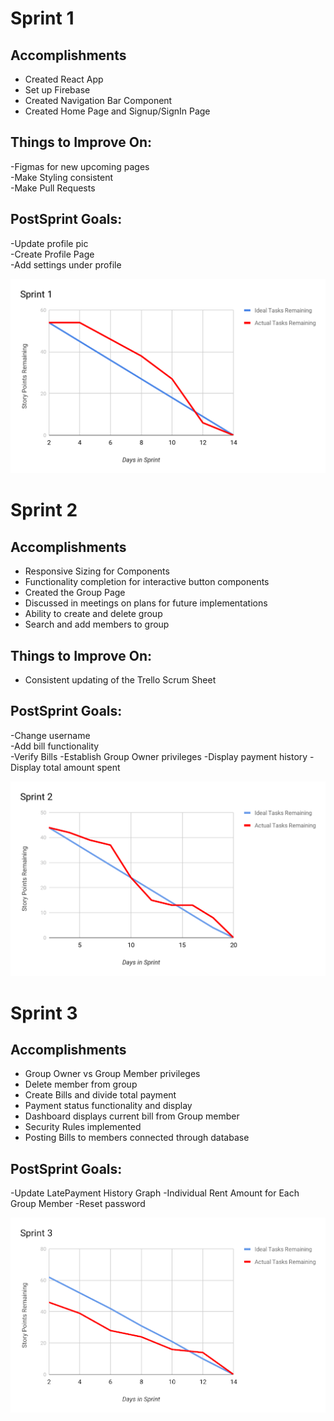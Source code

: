 # Sprint 1
## Accomplishments
- Created React App
- Set up Firebase
- Created Navigation Bar Component
- Created Home Page and Signup/SignIn Page

## Things to Improve On:
-Figmas for new upcoming pages <br/>
-Make Styling consistent <br/>
-Make Pull Requests <br/>

## PostSprint Goals:
-Update profile pic <br/>
-Create Profile Page <br/>
-Add settings under profile <br/>

![](Burndown1.png)

# Sprint 2
## Accomplishments
- Responsive Sizing for Components
- Functionality completion for interactive button components
- Created the Group Page
- Discussed in meetings on plans for future implementations
- Ability to create and delete group
- Search and add members to group
## Things to Improve On:
- Consistent updating of the Trello Scrum Sheet
## PostSprint Goals:
-Change username <br/>
-Add bill functionality <br/>
-Verify Bills
-Establish Group Owner privileges
-Display payment history
-Display total amount spent

![](Burndown2.png)

# Sprint 3
## Accomplishments
- Group Owner vs Group Member privileges
- Delete member from group
- Create Bills and divide total payment
- Payment status functionality and display
- Dashboard displays current bill from Group member
- Security Rules implemented
- Posting Bills to members connected through database
## PostSprint Goals:
-Update LatePayment History Graph
-Individual Rent Amount for Each Group Member
-Reset password

![](Burndown3.png)

